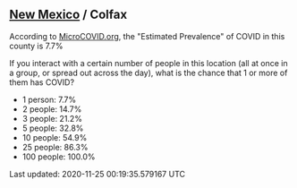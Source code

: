 
## [New Mexico](/united-states/new-mexico) / Colfax

According to [MicroCOVID.org](http://microcovid.org),
the "Estimated Prevalence" of COVID in this county is 7.7%

If you interact with a certain number of people in this location
(all at once in a group, or spread out across the day), what is the chance that
1 or more of them has COVID?

- 1 person: 7.7%
- 2 people: 14.7%
- 3 people: 21.2%
- 5 people: 32.8%
- 10 people: 54.9%
- 25 people: 86.3%
- 100 people: 100.0%

Last updated: 2020-11-25 00:19:35.579167 UTC
